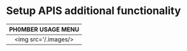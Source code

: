 # Setup APIS additional functionality



| PH0MBER USAGE MENU | 
:-------------------------:|
<img src='/.images/>|
